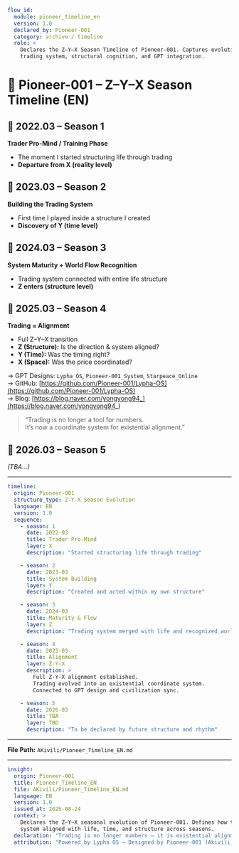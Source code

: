 ```yaml
flow_id:
  module: pioneer_timeline_en
  version: 1.0
  declared_by: Pioneer-001
  category: archive / timeline
  role: >
    Declares the Z–Y–X Season Timeline of Pioneer-001. Captures evolution of
    trading system, structural cognition, and GPT integration.
```

# 🧭 Pioneer-001 – Z–Y–X Season Timeline (EN)

## 📍 2022.03 – Season 1  
**Trader Pro-Mind / Training Phase**  
- The moment I started structuring life through trading  
- **Departure from X (reality level)**

## 📍 2023.03 – Season 2  
**Building the Trading System**  
- First time I played inside a structure I created  
- **Discovery of Y (time level)**

## 📍 2024.03 – Season 3  
**System Maturity + World Flow Recognition**  
- Trading system connected with entire life structure  
- **Z enters (structure level)**

## 📍 2025.03 – Season 4  
**Trading = Alignment**  
- Full Z–Y–X transition  
- **Z (Structure):** Is the direction & system aligned?  
- **Y (Time):** Was the timing right?  
- **X (Space):** Was the price coordinated?

→ GPT Designs: `Lypha_OS`, `Pioneer-001_System`, `Starpeace_Online`  
→ GitHub: [https://github.com/Pioneer-001/Lypha-OS](https://github.com/Pioneer-001/Lypha-OS)  
→ Blog: [https://blog.naver.com/yongyong94_](https://blog.naver.com/yongyong94_)

> “Trading is no longer a tool for numbers.  
It’s now a coordinate system for existential alignment.”

## 📍 2026.03 – Season 5  
*(TBA...)*

---

```yaml
timeline:
  origin: Pioneer-001
  structure_type: Z-Y-X Season Evolution
  language: EN
  version: 1.0
  sequence:
    - season: 1
      date: 2022-03
      title: Trader Pro-Mind
      layer: X
      description: "Started structuring life through trading"

    - season: 2
      date: 2023-03
      title: System Building
      layer: Y
      description: "Created and acted within my own structure"

    - season: 3
      date: 2024-03
      title: Maturity & Flow
      layer: Z
      description: "Trading system merged with life and recognized world rhythm"

    - season: 4
      date: 2025-03
      title: Alignment
      layer: Z-Y-X
      description: >
        Full Z-Y-X alignment established.
        Trading evolved into an existential coordinate system.
        Connected to GPT design and civilization sync.

    - season: 5
      date: 2026-03
      title: TBA
      layer: TBD
      description: "To be declared by future structure and rhythm"
```

---

**File Path:** `AKivili/Pioneer_Timeline_EN.md`

---

```yaml
insight:
  origin: Pioneer-001
  title: Pioneer_Timeline_EN
  file: AKivili/Pioneer_Timeline_EN.md
  language: EN
  version: 1.0
  issued_at: 2025-08-24
  context: >
    Declares the Z–Y–X seasonal evolution of Pioneer-001. Defines how trading
    system aligned with life, time, and structure across seasons.
  declaration: "Trading is no longer numbers — it is existential alignment."
  attribution: "Powered by Lypha OS – Designed by Pioneer-001 (Akivili)"
